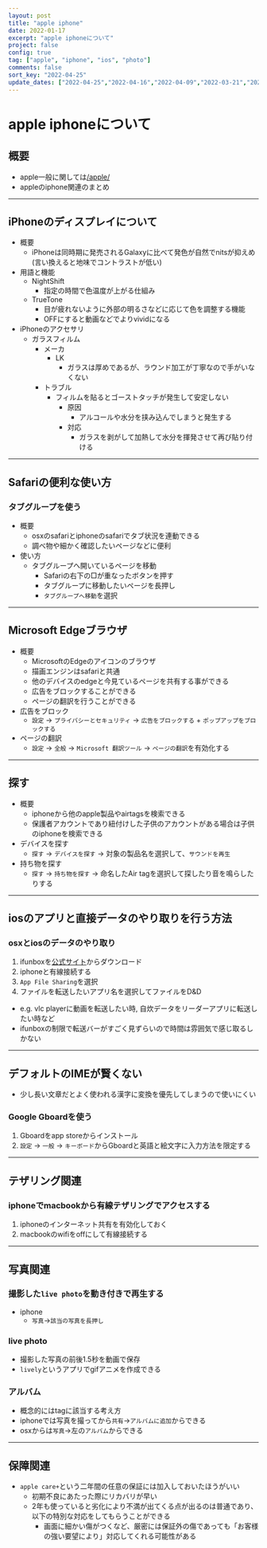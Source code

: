 ```yaml
---
layout: post
title: "apple iphone"
date: 2022-01-17
excerpt: "apple iphoneについて"
project: false
config: true
tag: ["apple", "iphone", "ios", "photo"]
comments: false
sort_key: "2022-04-25"
update_dates: ["2022-04-25","2022-04-16","2022-04-09","2022-03-21","2022-02-17"]
---
```


# apple iphoneについて

## 概要
 - apple一般に関しては[/apple/](/apple/)
 - appleのiphone関連のまとめ

---

## iPhoneのディスプレイについて
 - 概要
   - iPhoneは同時期に発売されるGalaxyに比べて発色が自然でnitsが抑えめ(言い換えると地味でコントラストが低い)
 - 用語と機能
   - NightShift
     - 指定の時間で色温度が上がる仕組み
   - TrueTone
     - 目が疲れないように外部の明るさなどに応じて色を調整する機能
     - OFFにすると動画などでよりvividになる
 - iPhoneのアクセサリ
   - ガラスフィルム
     - メーカ
       - LK
         - ガラスは厚めであるが、ラウンド加工が丁寧なので手がいなくない
     - トラブル
       - フィルムを貼るとゴーストタッチが発生して安定しない
         - 原因
           - アルコールや水分を挟み込んでしまうと発生する
         - 対応
           - ガラスを剥がして加熱して水分を揮発させて再び貼り付ける

---

## Safariの便利な使い方

### タブグループを使う
 - 概要
   - osxのsafariとiphoneのsafariでタブ状況を連動できる
   - 調べ物や細かく確認したいページなどに便利
 - 使い方
   - タブグループへ開いているページを移動
     - Safariの右下の□が重なったボタンを押す
     - タブグループに移動したいページを長押し
     - `タブグループへ移動`を選択

---

## Microsoft Edgeブラウザ
 - 概要
   - MicrosoftのEdgeのアイコンのブラウザ
   - 描画エンジンはsafariと共通
   - 他のデバイスのedgeと今見ているページを共有する事ができる
   - 広告をブロックすることができる
   - ページの翻訳を行うことができる
 - 広告をブロック
   - `設定` -> `プライバシーとセキュリティ` -> `広告をブロックする` + `ポップアップをブロックする`
 - ページの翻訳
   - `設定` -> `全般` -> `Microsoft 翻訳ツール` -> `ページの翻訳`を有効化する

---

## 探す
 - 概要
   - iphoneから他のapple製品やairtagsを検索できる
   - 保護者アカウントであり紐付けした子供のアカウントがある場合は子供のiphoneを検索できる
 - デバイスを探す
   - `探す` -> `デバイスを探す` -> 対象の製品名を選択して、`サウンドを再生`
 - 持ち物を探す
   - `探す` -> `持ち物を探す` -> 命名したAir tagを選択して探したり音を鳴らしたりする

---

## iosのアプリと直接データのやり取りを行う方法

### osxとiosのデータのやり取り
 1. ifunboxを[公式サイト](https://www.i-funbox.com/ja/index.html)からダウンロード
 2. iphoneと有線接続する
 3. `App File Sharing`を選択
 4. ファイルを転送したいアプリ名を選択してファイルをD&D
   - e.g. vlc playerに動画を転送したい時, 自炊データをリーダーアプリに転送したい時など
   - ifunboxの制限で転送バーがすごく見ずらいので時間は雰囲気で感じ取るしかない

---

## デフォルトのIMEが賢くない
 - 少し長い文章だとよく使われる漢字に変換を優先してしまうので使いにくい

### Google Gboardを使う
 1. Gboardをapp storeからインストール
 2. `設定` -> `一般` -> `キーボード`からGboardと英語と絵文字に入力方法を限定する

---

## テザリング関連

### iphoneでmacbookから有線テザリングでアクセスする
 1. iphoneのインターネット共有を有効化しておく
 2. macbookのwifiをoffにして有線接続する

---

## 写真関連

### 撮影した`live photo`を動き付きで再生する
 - iphone
   - `写真`->`該当の写真を長押し`

### live photo 
 - 撮影した写真の前後1.5秒を動画で保存
 - `lively`というアプリでgifアニメを作成できる

### アルバム
 - 概念的にはtagに該当する考え方
 - iphoneでは写真を撮ってから`共有`->`アルバムに追加`からできる
 - osxからは`写真`->左の`アルバム`からできる

---

## 保障関連
 - `apple care+`という二年間の任意の保証には加入しておいたほうがいい
   - 初期不良にあたった際にリカバリが早い
   - 2年も使っていると劣化により不満が出てくる点が出るのは普通であり、以下の特別な対応をしてもらうことができる
     - 画面に細かい傷がつくなど、厳密には保証外の傷であっても「お客様の強い要望により」対応してくれる可能性がある
